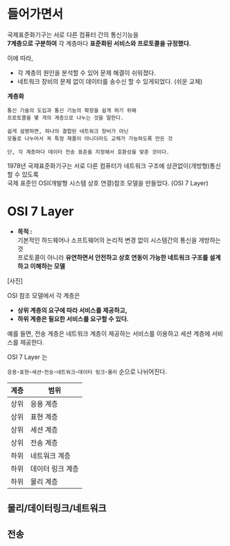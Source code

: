 # 들어가면서   
   
국제표준화기구는 서로 다른 컴퓨터 간의 통신기능을      
**7계층으로 구분하여** 각 계층마다 **표준화된 서비스와 프로토콜을 규정했다.**          
       
이에 따라,          
* 각 계층의 원인을 분석할 수 있어 문제 해결이 쉬워졌다.        
* 네트워크 장비의 문제 없이 데이터를 송수신 할 수 있게되었다. (쉬운 교체)     

**계층화**
```     
통신 기술의 도입과 통신 기능의 확장을 쉽게 하기 위해       
프로토콜을 몇 개의 계층으로 나누는 것을 말한다.         

쉽게 설명하면, 하나의 결합된 네트워크 장비가 아닌    
모듈로 나누어서 꼭 특정 제품이 아니더라도 교체가 가능하도록 만든 것   
   
단, 각 계층마다 데이터 전송 표준을 지정해서 호환성을 맞춘 것이다.     
```  
1978년 국제표준화기구는 서로 다른 컴퓨터가 네트워크 구조에 상관없이(개방형)통신할 수 있도록    
국제 표준인 OSI(개발형 시스템 상호 연결)참조 모델을 만들었다. (OSI 7 Layer)          
      
# OSI 7 Layer
     
* **목적 :**         
기본적인 하드웨어나 소프트웨어의 논리적 변경 없이 시스템간의 통신을 개방하는 것              
프로토콜이 아니라 **유연하면서 안전하고 상호 연동이 가능한 네트워크 구조를 설계하고 이해하는 모델**       
    
[사진]     
      
OSI 참조 모델에서 각 계층은      
* **상위 계층의 요구에 따라 서비스를 제공하고,**       
* **하위 계층은 필요한 서비스를 요구할 수 있다.**        
       
예를 들면, 전송 계층은 네트워크 계층이 제공하는 서비스를 이용하고 세션 계층에 서비스를 제공한다.           

OSI 7 Layer 는 

`응용`-`표현`-`세션`-`전송`-`네트워크`-`데이터 링크`-`물리` 순으로 나뉘어진다.     
   
|계층|범위|
|---|----|
|상위|응용 계층|
|상위|표현 계층|
|상위|세션 계층|
|상위|전송 계층|
|하위|네트워크 계층|
|하위|데이터 링크 계층|
|하위|물리 계층|
   
   
## 물리/데이터링크/네트워크
## 전송
## 
   
